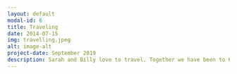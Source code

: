 ```yaml
---
layout: default
modal-id: 6
title: Traveling
date: 2014-07-15
img: travelling.jpeg
alt: image-alt
project-date: September 2019
description: Sarah and Billy love to travel. Together we have been to 6 countries - though independently, it's 12 - countless states, and our annual beach trip to Hilton Head each summer with Billy (and sometimes Sarah's) family.
---
```

